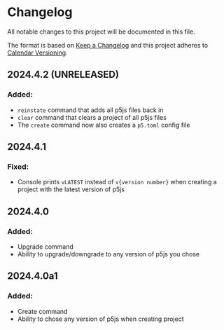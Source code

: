 # Changelog
All notable changes to this project will be documented in this file.

The format is based on [Keep a Changelog](http://keepachangelog.com/)
and this project adheres to [Calendar Versioning](https://calver.org/).

## 2024.4.2 (UNRELEASED)

### Added:
- `reinstate` command that adds all p5js files back in
- `clear` command that clears a project of all p5js files
- The `create` command now also creates a `p5.toml` config file

## 2024.4.1

### Fixed:
- Console prints `vLATEST` instead of `v{version number}` when creating a project with the latest version of p5js

## 2024.4.0

### Added:
- Upgrade command
- Ability to upgrade/downgrade to any version of p5js you chose

## 2024.4.0a1

### Added:
- Create command
- Ability to chose any version of p5js when creating project
